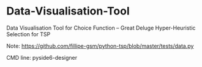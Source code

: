 # Data-Visualisation-Tool
Data Visualisation Tool for Choice Function – Great Deluge Hyper-Heuristic Selection for TSP

Note:
https://github.com/fillipe-gsm/python-tsp/blob/master/tests/data.py

CMD line:
pyside6-designer